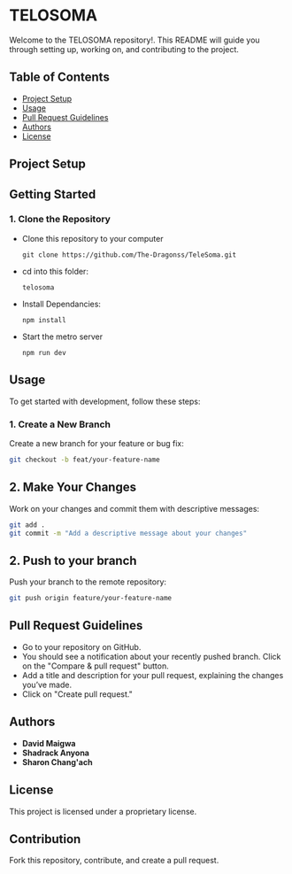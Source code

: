 # TELOSOMA 

Welcome to the TELOSOMA repository!. This README will guide you through setting up, working on, and contributing to the project.

## Table of Contents

- [Project Setup](#project-setup)
- [Usage](#usage)
- [Pull Request Guidelines](#pull-request-guidelines)
- [Authors](#authors)
- [License](#license)

## Project Setup
## Getting Started
### 1. Clone the Repository

- Clone this repository to your computer
  ```
  git clone https://github.com/The-Dragonss/TeleSoma.git
  ```
- cd into this folder:
  ```
  telosoma
  ```
- Install Dependancies:
  ```
  npm install
   ```
- Start the metro server
   ```
  npm run dev
   ```

## Usage

To get started with development, follow these steps:

### 1. Create a New Branch

Create a new branch for your feature or bug fix:

```bash
git checkout -b feat/your-feature-name
```
## 2. Make Your Changes

Work on your changes and commit them with descriptive messages:

```bash
git add .
git commit -m "Add a descriptive message about your changes"
```
## 2. Push to your branch

Push your branch to the remote repository:

```bash
git push origin feature/your-feature-name
```

## Pull Request Guidelines
- Go to your repository on GitHub.
- You should see a notification about your recently pushed branch. Click on the "Compare & pull request" button.
- Add a title and description for your pull request, explaining the changes you’ve made.
- Click on "Create pull request."

## Authors
- **David Maigwa** 
- **Shadrack Anyona** 
- **Sharon Chang'ach**

## License

This project is licensed under a proprietary license. 

## Contribution

Fork this repository, contribute, and create a pull request.
